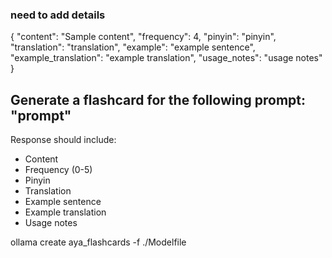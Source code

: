 ### need to add details

{
  "content": "Sample content",
  "frequency": 4,
  "pinyin": "pinyin",
  "translation": "translation",
  "example": "example sentence",
  "example_translation": "example translation",
  "usage_notes": "usage notes"
}


## Generate a flashcard for the following prompt: "prompt"

Response should include:

- Content
- Frequency (0-5)
- Pinyin
- Translation
- Example sentence
- Example translation
- Usage notes

ollama create aya_flashcards -f ./Modelfile
